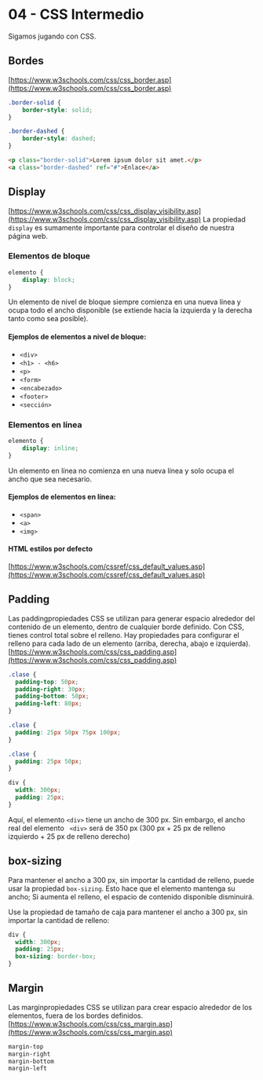 # 04 - CSS Intermedio
Sigamos jugando con CSS.

## Bordes
[https://www.w3schools.com/css/css_border.asp](https://www.w3schools.com/css/css_border.asp)

```css
.border-solid {
    border-style: solid;
}

.border-dashed {
    border-style: dashed;
}
```

```html
<p class="border-solid">Lorem ipsum dolor sit amet.</p>
<a class="border-dashed" ref="#">Enlace</a>
```

## Display
[https://www.w3schools.com/css/css_display_visibility.asp](https://www.w3schools.com/css/css_display_visibility.asp)
La propiedad ``display`` es sumamente importante para controlar el diseño de nuestra página web.

### Elementos de bloque
```css
elemento {
    display: block;
}
```
Un elemento de nivel de bloque siempre comienza en una nueva línea y ocupa todo el ancho disponible (se extiende hacia la izquierda y la derecha tanto como sea posible).

#### Ejemplos de elementos a nivel de bloque:
* ``<div>``
* ``<h1> - <h6>``
* ``<p>``
* ``<form>``
* ``<encabezado>``
* ``<footer>``
* ``<sección>``

### Elementos en línea
```css
elemento {
    display: inline;
}
```
Un elemento en línea no comienza en una nueva línea y solo ocupa el ancho que sea necesario.

#### Ejemplos de elementos en línea:
* ``<span>``
* ``<a>``
* ``<img>``

#### HTML estilos por defecto
[https://www.w3schools.com/cssref/css_default_values.asp](https://www.w3schools.com/cssref/css_default_values.asp)

## Padding
Las paddingpropiedades CSS se utilizan para generar espacio alrededor del contenido de un elemento, dentro de cualquier borde definido.
Con CSS, tienes control total sobre el relleno. Hay propiedades para configurar el relleno para cada lado de un elemento (arriba, derecha, abajo e izquierda).
[https://www.w3schools.com/css/css_padding.asp](https://www.w3schools.com/css/css_padding.asp)

```css
.clase {
  padding-top: 50px;
  padding-right: 30px;
  padding-bottom: 50px;
  padding-left: 80px;
}
```

```css
.clase {
  padding: 25px 50px 75px 100px;
}
```

```css
.clase {
  padding: 25px 50px;
}
```

```css
div {
  width: 300px;
  padding: 25px;
}
```
Aquí, el elemento ``<div>`` tiene un ancho de 300 px. Sin embargo, el ancho real del elemento `` <div>`` será de 350 px (300 px + 25 px de relleno izquierdo + 25 px de relleno derecho)

## box-sizing
Para mantener el ancho a 300 px, sin importar la cantidad de relleno, puede usar la propiedad ``box-sizing``. Esto hace que el elemento mantenga su ancho; Si aumenta el relleno, el espacio de contenido disponible disminuirá.

Use la propiedad de tamaño de caja para mantener el ancho a 300 px, sin importar la cantidad de relleno:
```css
div {
  width: 300px;
  padding: 25px;
  box-sizing: border-box;
}
```

## Margin
Las marginpropiedades CSS se utilizan para crear espacio alrededor de los elementos, fuera de los bordes definidos.
[https://www.w3schools.com/css/css_margin.asp](https://www.w3schools.com/css/css_margin.asp)

```css
margin-top
margin-right
margin-bottom
margin-left
```




